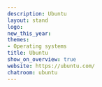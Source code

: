 ```yaml
---
description: Ubuntu
layout: stand
logo: 
new_this_year: 
themes:
- Operating systems
title: Ubuntu
show_on_overview: true
website: https://ubuntu.com/
chatroom: ubuntu
---
```

